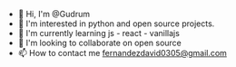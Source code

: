 - 👋 Hi, I'm @Gudrum
- 👀 I'm interested in python and open source projects.
- 🌱 I'm currently learning js - react - vanillajs
- 💞️ I'm looking to collaborate on open source
- 📫 How to contact me fernandezdavid0305@gmail.com

<!---
Gudrum/Gudrum is a ✨ special ✨ repository because its `README.md` (this file) appears on its GitHub profile.
You can click the Preview link to see the changes.
--->
